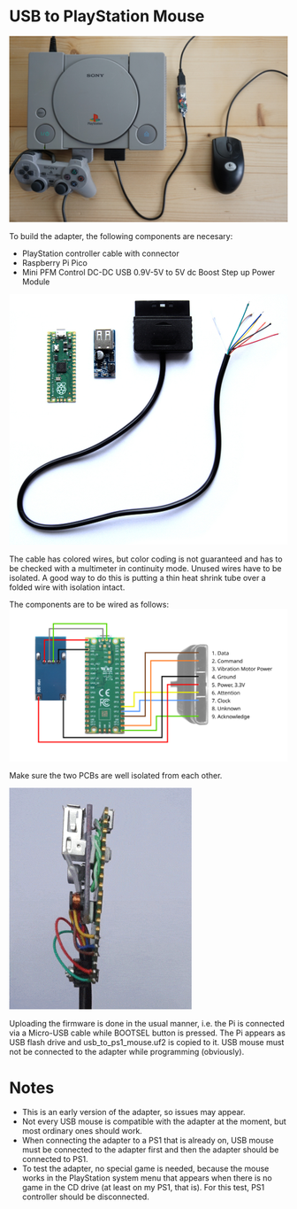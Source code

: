 # USB to PlayStation Mouse

![PlayStation with USB mouse connected](media/ps1-with-mouse.jpg)

To build the adapter, the following components are necesary:
* PlayStation controller cable with connector
* Raspberry Pi Pico
* Mini PFM Control DC-DC USB 0.9V-5V to 5V dc Boost Step up Power Module

![Components](media/components.jpg)

The cable has colored wires, but color coding is not guaranteed and has to be checked with a multimeter in continuity mode. Unused wires have to be isolated. A good way to do this is putting a thin heat shrink tube over a folded wire with isolation intact.

The components are to be wired as follows:
![Wiring diagram](media/wiring.svg)

Make sure the two PCBs are well isolated from each other.

![Adapter animation](media/usb-to-ps1-mouse-anim.gif)

Uploading the firmware is done in the usual manner, i.e. the Pi is connected via a Micro-USB cable while BOOTSEL button is pressed. The Pi appears as USB flash drive and usb_to_ps1_mouse.uf2 is copied to it. USB mouse must not be connected to the adapter while programming (obviously).

# Notes
* This is an early version of the adapter, so issues may appear.
* Not every USB mouse is compatible with the adapter at the moment, but most ordinary ones should work.
* When connecting the adapter to a PS1 that is already on, USB mouse must be connected to the adapter first and 
then the adapter should be connected to PS1.
* To test the adapter, no special game is needed, because the mouse works in the PlayStation system menu that appears when there is no game in the CD drive (at least on my PS1, that is). For this test, PS1 controller should be disconnected.

